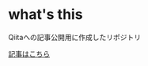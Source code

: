 # what's this

Qiitaへの記事公開用に作成したリポジトリ

[記事はこちら](https://qiita.com/NNN-kakimoto/items/e72698e27b8c76d11b21)
